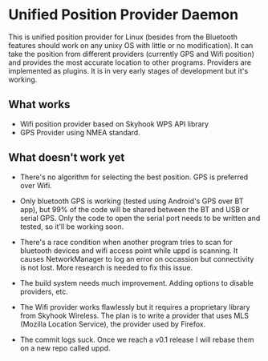 Unified Position Provider Daemon
================================

This is unified position provider for Linux (besides from
the Bluetooth features should work on any unixy OS with little
or no modification). It can take the position from different 
providers (currently GPS and Wifi position) and provides the most 
accurate location to other programs. Providers are implemented as
plugins. It is in very early stages of development but it's working.

What works
----------

- Wifi position provider based on Skyhook WPS API library
- GPS Provider using NMEA standard.

What doesn't work yet
---------------------

- There's no algorithm for selecting the best position. GPS
  is preferred over Wifi.

- Only bluetooth GPS is working (tested using Android's GPS over 
  BT app), but 99% of the code will be shared between the BT and
	USB or serial GPS. Only the code to open the serial port needs
	to be written and tested, so it'll be working soon.

- There's a race condition when another program tries to scan for
  bluetooth devices and wifi access point while uppd is scanning.
	It causes NetworkManager to log an error on occassion but
	connectivity is not lost. More research is needed to fix this
	issue.

- The build system needs much improvement. Adding options to 
  disable providers, etc.

- The Wifi provider works flawlessly but it requires a proprietary
  library from Skyhook Wireless. The plan is to write a provider
	that uses MLS (Mozilla Location Service), the provider used
	by Firefox.

- The commit logs suck. Once we reach a v0.1 release I will rebase
  them on a new repo called uppd.
